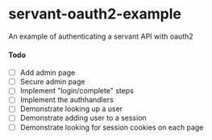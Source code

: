 # servant-oauth2-example

An example of authenticating a servant API with oauth2


#### Todo

- [ ] Add admin page
- [ ] Secure admin page
- [ ] Implement "login/complete" steps
- [ ] Implement the authhandlers
- [ ] Demonstrate looking up a user
- [ ] Demonstrate adding user to a session
- [ ] Demonstrate looking for session cookies on each page
